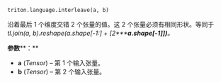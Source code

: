 ```python
triton.language.interleave(a, b)
```


沿着最后 1 个维度交错 2 个张量的值。这 2 个张量必须有相同形状。等同于 *tl.join(a, b).reshape(a.shape[-1:] + [2*****a.shape[-1]])**。*


**参数****：**

* **a** (*Tensor*) – 第 1 个输入张量。
* **b** (*Tensor*) – 第 2 个输入张量。

